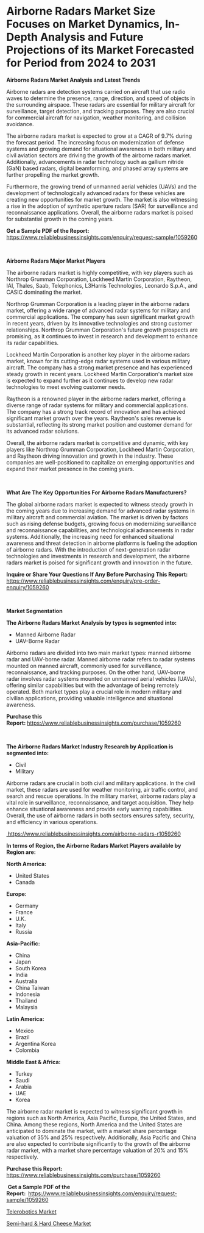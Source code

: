 <p><h1>Airborne Radars Market Size Focuses on Market Dynamics, In-Depth Analysis and Future Projections of its Market Forecasted for Period from 2024 to 2031</h1></p><p><strong>Airborne Radars Market Analysis and Latest Trends</strong></p>
<p><p>Airborne radars are detection systems carried on aircraft that use radio waves to determine the presence, range, direction, and speed of objects in the surrounding airspace. These radars are essential for military aircraft for surveillance, target detection, and tracking purposes. They are also crucial for commercial aircraft for navigation, weather monitoring, and collision avoidance.</p><p>The airborne radars market is expected to grow at a CAGR of 9.7% during the forecast period. The increasing focus on modernization of defense systems and growing demand for situational awareness in both military and civil aviation sectors are driving the growth of the airborne radars market. Additionally, advancements in radar technology such as gallium nitride (GaN) based radars, digital beamforming, and phased array systems are further propelling the market growth.</p><p>Furthermore, the growing trend of unmanned aerial vehicles (UAVs) and the development of technologically advanced radars for these vehicles are creating new opportunities for market growth. The market is also witnessing a rise in the adoption of synthetic aperture radars (SAR) for surveillance and reconnaissance applications. Overall, the airborne radars market is poised for substantial growth in the coming years.</p></p>
<p><strong>Get a Sample PDF of the Report:&nbsp;</strong> <a href="https://www.reliablebusinessinsights.com/enquiry/request-sample/1059260">https://www.reliablebusinessinsights.com/enquiry/request-sample/1059260</a></p>
<p>&nbsp;</p>
<p><strong>Airborne Radars Major Market Players</strong></p>
<p><p>The airborne radars market is highly competitive, with key players such as Northrop Grumman Corporation, Lockheed Martin Corporation, Raytheon, IAI, Thales, Saab, Telephonics, L3Harris Technologies, Leonardo S.p.A., and CASIC dominating the market. </p><p>Northrop Grumman Corporation is a leading player in the airborne radars market, offering a wide range of advanced radar systems for military and commercial applications. The company has seen significant market growth in recent years, driven by its innovative technologies and strong customer relationships. Northrop Grumman Corporation's future growth prospects are promising, as it continues to invest in research and development to enhance its radar capabilities.</p><p>Lockheed Martin Corporation is another key player in the airborne radars market, known for its cutting-edge radar systems used in various military aircraft. The company has a strong market presence and has experienced steady growth in recent years. Lockheed Martin Corporation's market size is expected to expand further as it continues to develop new radar technologies to meet evolving customer needs.</p><p>Raytheon is a renowned player in the airborne radars market, offering a diverse range of radar systems for military and commercial applications. The company has a strong track record of innovation and has achieved significant market growth over the years. Raytheon's sales revenue is substantial, reflecting its strong market position and customer demand for its advanced radar solutions.</p><p>Overall, the airborne radars market is competitive and dynamic, with key players like Northrop Grumman Corporation, Lockheed Martin Corporation, and Raytheon driving innovation and growth in the industry. These companies are well-positioned to capitalize on emerging opportunities and expand their market presence in the coming years.</p></p>
<p>&nbsp;</p>
<p><strong>What Are The Key Opportunities For Airborne Radars Manufacturers?</strong></p>
<p><p>The global airborne radars market is expected to witness steady growth in the coming years due to increasing demand for advanced radar systems in military aircraft and commercial aviation. The market is driven by factors such as rising defense budgets, growing focus on modernizing surveillance and reconnaissance capabilities, and technological advancements in radar systems. Additionally, the increasing need for enhanced situational awareness and threat detection in airborne platforms is fueling the adoption of airborne radars. With the introduction of next-generation radar technologies and investments in research and development, the airborne radars market is poised for significant growth and innovation in the future.</p></p>
<p><strong>Inquire or Share Your Questions If Any Before Purchasing This Report:</strong> <a href="https://www.reliablebusinessinsights.com/enquiry/pre-order-enquiry/1059260">https://www.reliablebusinessinsights.com/enquiry/pre-order-enquiry/1059260</a></p>
<p>&nbsp;</p>
<p><strong>Market Segmentation</strong></p>
<p><strong>The Airborne Radars Market Analysis by types is segmented into:</strong></p>
<p><ul><li>Manned Airborne Radar</li><li>UAV-Borne Radar</li></ul></p>
<p><p>Airborne radars are divided into two main market types: manned airborne radar and UAV-borne radar. Manned airborne radar refers to radar systems mounted on manned aircraft, commonly used for surveillance, reconnaissance, and tracking purposes. On the other hand, UAV-borne radar involves radar systems mounted on unmanned aerial vehicles (UAVs), offering similar capabilities but with the advantage of being remotely operated. Both market types play a crucial role in modern military and civilian applications, providing valuable intelligence and situational awareness.</p></p>
<p><strong>Purchase this Report:&nbsp;</strong><a href="https://www.reliablebusinessinsights.com/purchase/1059260">https://www.reliablebusinessinsights.com/purchase/1059260</a></p>
<p>&nbsp;</p>
<p><strong>The Airborne Radars Market Industry Research by Application is segmented into:</strong></p>
<p><ul><li>Civil</li><li>Military</li></ul></p>
<p><p>Airborne radars are crucial in both civil and military applications. In the civil market, these radars are used for weather monitoring, air traffic control, and search and rescue operations. In the military market, airborne radars play a vital role in surveillance, reconnaissance, and target acquisition. They help enhance situational awareness and provide early warning capabilities. Overall, the use of airborne radars in both sectors ensures safety, security, and efficiency in various operations.</p></p>
<p><a href="https://www.reliablebusinessinsights.com/airborne-radars-r1059260">&nbsp;https://www.reliablebusinessinsights.com/airborne-radars-r1059260</a></p>
<p><strong>In terms of Region, the Airborne Radars Market Players available by Region are:</strong></p>
<p>
    <p> <strong> North America: </strong>
        <ul>
            <li>United States</li>
            <li>Canada</li>
        </ul>
        </p> 
    <p> <strong> Europe: </strong>
        <ul>
            <li>Germany</li>
            <li>France</li>
            <li>U.K.</li>
            <li>Italy</li>
            <li>Russia</li>
        </ul>
        </p> 
    <p> <strong> Asia-Pacific: </strong>
        <ul>
            <li>China</li>
            <li>Japan</li>
            <li>South Korea</li>
            <li>India</li>
            <li>Australia</li>
            <li>China Taiwan</li>
            <li>Indonesia</li>
            <li>Thailand</li>
            <li>Malaysia</li>
        </ul>
        </p> 
    <p> <strong> Latin America: </strong>
        <ul>
            <li>Mexico</li>
            <li>Brazil</li>
            <li>Argentina Korea</li>
            <li>Colombia</li>
        </ul>
        </p> 
    <p> <strong> Middle East & Africa: </strong>
        <ul>
            <li>Turkey</li>
            <li>Saudi</li>
            <li>Arabia</li>
            <li>UAE</li>
            <li>Korea</li>
        </ul>
    </p>
    </p>
<p><p>The airborne radar market is expected to witness significant growth in regions such as North America, Asia Pacific, Europe, the United States, and China. Among these regions, North America and the United States are anticipated to dominate the market, with a market share percentage valuation of 35% and 25% respectively. Additionally, Asia Pacific and China are also expected to contribute significantly to the growth of the airborne radar market, with a market share percentage valuation of 20% and 15% respectively.</p></p>
<p><strong>Purchase this Report: </strong><a href="https://www.reliablebusinessinsights.com/purchase/1059260">https://www.reliablebusinessinsights.com/purchase/1059260</a></p>
<p>&nbsp;<strong>Get a Sample PDF of the Report:&nbsp;&nbsp;</strong><a href="https://www.reliablebusinessinsights.com/enquiry/request-sample/1059260">https://www.reliablebusinessinsights.com/enquiry/request-sample/1059260</a></p>
<p><strong></strong></p>
<p><p><a href="https://view.publitas.com/reportprime-1/telerobotics-market-size-share-analysis-growth-trends-forecast-2024-2031/">Telerobotics Market</a></p><p><a href="https://github.com/mbisetmhermsr/Market-Research-Report-List-3/blob/main/semi-hard-hard-cheese-market.md">Semi-hard & Hard Cheese Market</a></p></p>